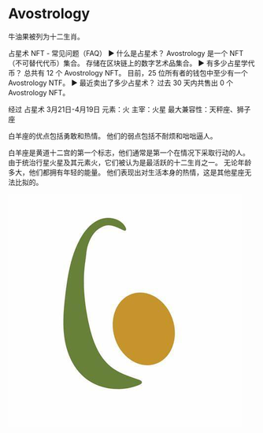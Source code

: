 # Avostrology

牛油果被列为十二生肖。

占星术 NFT - 常见问题（FAQ）
▶ 什么是占星术？
Avostrology 是一个 NFT（不可替代代币）集合。 存储在区块链上的数字艺术品集合。
▶ 有多少占星学代币？
总共有 12 个 Avostrology NFT。 目前，25 位所有者的钱包中至少有一个 Avostrology NTF。
▶ 最近卖出了多少占星术？
过去 30 天内共售出 0 个 Avostrology NFT。

经过
占星术
3月21日-4月19日 元素：火 主宰：火星 最大兼容性：天秤座、狮子座

白羊座的优点包括勇敢和热情。 他们的弱点包括不耐烦和咄咄逼人。

白羊座是黄道十二宫的第一个标志，他们通常是第一个在情况下采取行动的人。 由于统治行星火星及其元素火，它们被认为是最活跃的十二生肖之一。 无论年龄多大，他们都拥有年轻的能量。 他们表现出对生活本身的热情，这是其他星座无法比拟的。

![OIP](OIP.jpg)
